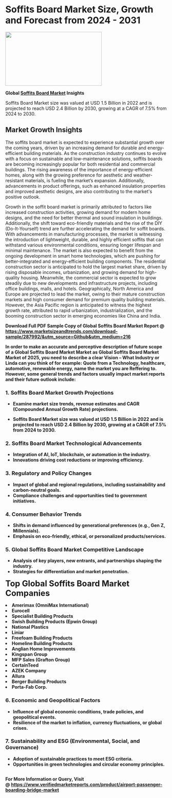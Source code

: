 <H1>Soffits Board Market Size, Growth and Forecast from 2024 - 2031</H1><img class="aligncenter size-medium wp-image-584254" src="https://thirdeyenews.in/wp-content/uploads/2024/09/Global-Market-Research-300x168.jpeg" alt="" width="300" height="168" /><p><strong>Global&nbsp;<a href="https://www.marketsizeandtrends.com/download-sample/287992/&amp;utm_source=Github&utm_medium=216">Soffits Board Market</a> Insights</strong></p><p>Soffits Board Market size was valued at USD 1.5 Billion in 2022 and is projected to reach USD 2.4 Billion by 2030, growing at a CAGR of 7.5% from 2024 to 2030.</p><p><h2>Market Growth Insights</h2> <p>The soffits board market is expected to experience substantial growth over the coming years, driven by an increasing demand for durable and energy-efficient building materials. As the construction industry continues to evolve with a focus on sustainable and low-maintenance solutions, soffits boards are becoming increasingly popular for both residential and commercial buildings. The rising awareness of the importance of energy-efficient homes, along with the growing preference for aesthetic and weather-resistant materials, is fueling the market’s expansion. Additionally, advancements in product offerings, such as enhanced insulation properties and improved aesthetic designs, are also contributing to the market's positive outlook.</p> <p><strong></strong></p> <p>Growth in the soffit board market is primarily attributed to factors like increased construction activities, growing demand for modern home designs, and the need for better thermal and sound insulation in buildings. Additionally, the shift toward eco-friendly materials and the rise of the DIY (Do-It-Yourself) trend are further accelerating the demand for soffit boards. With advancements in manufacturing processes, the market is witnessing the introduction of lightweight, durable, and highly efficient soffits that can withstand various environmental conditions, ensuring longer lifespan and minimal maintenance. The market is also expected to benefit from the ongoing development in smart home technologies, which are pushing for better-integrated and energy-efficient building components. The residential construction sector is anticipated to hold the largest market share, driven by rising disposable incomes, urbanization, and growing demand for high-quality housing. Meanwhile, the commercial sector is expected to grow steadily due to new developments and infrastructure projects, including office buildings, malls, and hotels. Geographically, North America and Europe are projected to lead the market, owing to their mature construction markets and high consumer demand for premium quality building materials. However, the Asia Pacific region is anticipated to witness the highest growth rate, attributed to rapid urbanization, industrialization, and the booming construction sector in emerging economies like China and India. <p><strong></p><p><span class=""><strong>Download Full PDF Sample Copy of Global Soffits Board Market Report</strong> @ <a href="https://www.marketsizeandtrends.com/download-sample/287992/&amp;utm_source=Github&utm_medium=216" target="_blank">https://www.marketsizeandtrends.com/download-sample/287992/&amp;utm_source=Github&utm_medium=216</a></span></p><p>In order to make an accurate and perceptive description of future scope of a Global&nbsp;Soffits Board Market Market as Global&nbsp;Soffits Board Market Market of 2025, you need to describe a clear Vision &ndash; What Industry or Linda can you think of for example: Quote from a Technology, healthcare, automotive, renewable energy, name the market you are Reffering to. However, some general trends and factors usually impact market reports and their future outlook include:</p><h3>1.&nbsp;<strong>Soffits Board Market Growth Projections</strong></h3><ul><li>Examine market size trends, revenue estimates and CAGR (Compounded Annual Growth Rate) projections.</li><li><p>Soffits Board Market size was valued at USD 1.5 Billion in 2022 and is projected to reach USD 2.4 Billion by 2030, growing at a CAGR of 7.5% from 2024 to 2030.</p></li></ul><h3>2.&nbsp;<strong>Soffits Board Market Technological Advancements</strong></h3><ul><li>Integration of AI, IoT, blockchain, or automation in the industry.</li><li>Innovations driving cost reductions or improving efficiency.</li></ul><h3>3.&nbsp;<strong>Regulatory and Policy Changes</strong></h3><ul><li>Impact of global and regional regulations, including sustainability and carbon-neutral goals.</li><li>Compliance challenges and opportunities tied to government initiatives.</li></ul><h3>4.&nbsp;<strong>Consumer Behavior Trends</strong></h3><ul><li>Shifts in demand influenced by generational preferences (e.g., Gen Z, Millennials).</li><li>Emphasis on eco-friendly, ethical, or personalized products/services.</li></ul><h3>5.&nbsp;<strong>Global Soffits Board Market Competitive Landscape</strong></h3><ul><li>Analysis of key players, new entrants, and partnerships shaping the industry.</li><li>Strategies for differentiation and market penetration.</li></ul><p data-pm-slice="1 1 []"><span style="color: inherit; font-family: inherit; font-size: 25px;">Top Global Soffits Board Market Companies</span></p><div class="" data-test-id=""><p><li>Amerimax (OmniMax International)</li><li> Eurocell</li><li> Specialist Building Products</li><li> Swish Building Products (Epwin Group)</li><li> National Plastics</li><li> Liniar</li><li> Freefoam Building Products</li><li> Homeline Building Products</li><li> Anglian Home Improvements</li><li> Kingspan Group</li><li> MFP Sales (Grafton Group)</li><li> CertainTeed</li><li> AZEK Company</li><li> Allura</li><li> Berger Building Products</li><li> Porta-Fab Corp.</li></p></div><h3>6.&nbsp;<strong>Economic and Geopolitical Factors</strong></h3><ul><li>Influence of global economic conditions, trade policies, and geopolitical events.</li><li>Resilience of the market to inflation, currency fluctuations, or global crises.</li></ul><h3>7.&nbsp;<strong>Sustainability and ESG (Environmental, Social, and Governance)</strong></h3><ul><li>Adoption of sustainable practices to meet ESG criteria.</li><li>Opportunities in green technologies and circular economy principles.</li></ul><h2><strong style="font-size: 14px;">For More Information or Query, Visit @&nbsp;</strong><a style="background-color: #ffffff; font-size: 14px;" href="https://www.marketsizeandtrends.com/report/soffits-board-market/" target="_blank">https://www.verifiedmarketreports.com/product/airport-passenger-boarding-bridge-market</a></h2>
